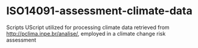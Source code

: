 # ISO14091-assessment-climate-data
Scripts UScript utilized for processing climate data retrieved from http://pclima.inpe.br/analise/, employed in a climate change risk assessment 
